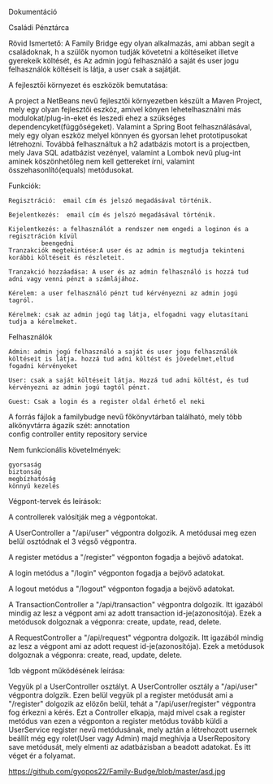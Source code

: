 Dokumentáció

Családi Pénztárca

Rövid Ismertető:
A Family Bridge egy olyan alkalmazás, ami abban segít a családoknak, h a szülők  nyomon tudják követetni a költéseiket  illetve gyerekeik költését, és 
Az admin jogú felhasználó a saját és user jogu felhasználók költéseit is látja, a user csak a sajátját.

A fejlesztői környezet és eszközök bemutatása:

A project a NetBeans nevű fejlesztői környezetben készült a Maven Project, mely egy olyan fejlesztői eszköz, amivel könyen lehetelhasználni más modulokat/plug-in-eket és leszedi ehez a szükséges dependencyket(függőségeket). Valamint a Spring Boot 		felhasználásával, mely egy olyan eszköz melyel könnyen és gyorsan lehet prototipusokat létrehozni. Továbbá felhasználtuk a h2 	adatbázis motort is a projectben, mely Java SQL adatbázist vezényel, valamint a Lombok nevű plug-int aminek köszönhetőleg nem 	kell gettereket írni, valamint összehasonlító(equals) metódusokat.

Funkciók:

	Regisztráció:  email cím és jelszó megadásával történik.
	
	Bejelentkezés:  email cím és jelszó megadásával történik.
	
	Kijelentkezés: a felhasználót a rendszer nem engedi a loginon és a regisztráción kívül
   			 beengedni
 	Tranzakciók megtekintése:A user és az admin is megtudja tekinteni korábbi költéseit és részleteit.
	
	Tranzakció hozzáadása: A user és az admin felhasználó is hozzá tud adni vagy venni pénzt a számlájához.
	
 	Kérelem: a user felhasználó pénzt tud kérvényezni az admin jogú tagról.
	
 	Kérelmek: csak az admin jogú tag látja, elfogadni vagy elutasítani tudja a kérelmeket.
	
  
Felhasználók

 	Admin: admin jogú felhasználó a saját és user jogu felhasználók költéseit is látja. hozzá tud adni költést és jövedelmet,eltud 			fogadni kérvényeket
	
	User: csak a saját költéseit látja. Hozzá tud adni költést, és tud kérvényezni az admin jogú tagtól pénzt.
	
	Guest: Csak a login és a register oldal érhető el neki

A forrás fájlok a familybudge nevű főkönyvtárban található, mely több alkönyvtárra ágazik szét:	
	annotation	
	config	controller
	entity
	repository
	service

Nem funkcionális követelmények:


	gyorsaság
	biztonság
	megbízhatóság
 	könnyű kezelés

	

Végpont-tervek és leírások:

A controllerek valósítják meg a végpontokat. 

A UserController a "/api/user" végpontra dolgozik. A metódusai meg ezen belül osztódnak el 3 végső végpontra.

A register metódus a "/register" végponton fogadja a bejövő adatokat.

A login metódus a "/login" végponton fogadja a bejövő adatokat.

A logout metódus a "/logout" végponton fogadja a bejövő adatokat.

A TransactionController a "/api/transaction" végpontra dolgozik.  Itt igazából mindig az lesz a végpont ami az adott transaction id-je(azonosítója). Ezek a metódusok dolgoznak a végponra: create, update, read, delete.

A RequestController a "/api/request" végpontra dolgozik. Itt igazából mindig az lesz a végpont ami az adott request id-je(azonosítója). Ezek a metódusok dolgoznak a végponra: create, read, update, delete.

1db végpont működésének leírása:

Vegyük pl a UserController osztályt. A UserController osztály a "/api/user" végpontra dolgzik. Ezen belül vegyük pl a register metódusát ami a "/register" dolgozik az elözőn belül, tehát a "/api/user/register" végpontra fog érkezni a kérés. Ezt a Controller elkapja, majd mivel csak a register metódus van ezen a végponton a register metódus tovább küldi a UserService register nevű metódusának, mely aztán a létrehozott usernek beállít még egy rolet(User vagy Admin) majd meghívja a UserRepository save metódusát, mely elmenti az adatbázisban a beadott adatokat. És itt véget ér a folyamat.


https://github.com/gyopos22/Family-Budge/blob/master/asd.jpg
